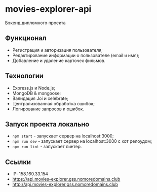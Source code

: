 # movies-explorer-api

Бэкенд дипломного проекта

## Функционал

- Регистрация и авторизация пользователя;
- Редактирование информации о пользователе (email и имя);
- Добавление и удаление карточек фильмов.

## Технологии

- Express.js и Node.js;
- MongoDB & mongoose;
- Валидация Joi и celebrate; 
- Централизованная обработка ошибок;
- Логирование запросов и ошибок.

## Запуск проекта локально

- `npm start` - запускает сервер на localhost:3000;
- `npm run dev` -  запускает сервер на localhost:3000 с хот релоудом;
- `npm run lint` - запускает линтер.

## Ссылки

- IP: 158.160.33.154
- https://api.movies-explorer.gss.nomoredomains.club
- http://api.movies-explorer.gss.nomoredomains.club
